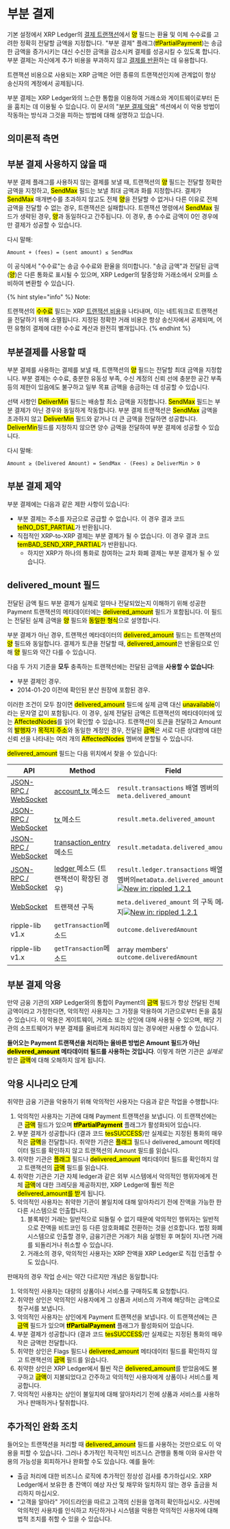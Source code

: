 # 부분 결제

기본 설정에서 XRP Ledger의 [결제 트랜잭션](../../references/xrp-ledger/undefined-1/undefined-1/payment.md)에서 <mark style="background-color:yellow;">양</mark> 필드는 환율 및 이체 수수료를 고려한 정확히 전달할 금액을 지정합니다. "부분 결제" 플래그(<mark style="background-color:yellow;">tfPartialPayment</mark>)는 송금한 금액을 증가시키는 대신 수신한 금액을 감소시켜 결제를 성공시킬 수 있도록 합니다. 부분 결제는 자신에게 추가 비용을 부과하지 않고 [결제를 반환](../../tutorials/xrp-ledger/undefined.md)하는 데 유용합니다.

트랜잭션 비용으로 사용되는 XRP 금액은 어떤 종류의 트랜잭션인지에 관계없이 항상 송신자의 계정에서 공제됩니다.

부분 결제는 XRP Ledger와의 느슨한 통합을 이용하여 거래소와 게이트웨이로부터 돈을 훔치는 데 이용될 수 있습니다. 이 문서의 "[부분 결제 악용](undefined-3.md#undefined-4)" 섹션에서 이 악용 방법이 작동하는 방식과 그것을 피하는 방법에 대해 설명하고 있습니다.

## 의미론적 측면&#x20;

## 부분 결제 사용하지 않을 때

부분 결제 플래그를 사용하지 않는 결제를 보낼 때, 트랜잭션의 <mark style="background-color:yellow;">양</mark> 필드는 전달할 정확한 금액을 지정하고, <mark style="background-color:yellow;">SendMax</mark> 필드는 보낼 최대 금액과 화를 지정합니다. 결제가 <mark style="background-color:yellow;">SendMax</mark> 매개변수를 초과하지 않고도 전체 <mark style="background-color:yellow;">양</mark>을 전달할 수 없거나 다른 이유로 전체 금액을 전달할 수 없는 경우, 트랜잭션은 실패합니다. 트랜잭션 명령에서 <mark style="background-color:yellow;">SendMax</mark> 필드가 생략된 경우, <mark style="background-color:yellow;">양</mark>과 동일하다고 간주됩니다. 이 경우, 총 수수료 금액이 0인 경우에만 결제가 성공할 수 있습니다.

다시 말해:

```
Amount + (fees) = (sent amount) ≤ SendMax
```

이 공식에서 "수수료"는 송금 수수료와 환율을 의미합니다. "송금 금액"과 전달된 금액(<mark style="background-color:yellow;">양</mark>)은 다른 통화로 표시될 수 있으며, XRP Ledger의 탈중앙화 거래소에서 오퍼를 소비하여 변환할 수 있습니다.

{% hint style="info" %}
Note:

트랜잭션의 <mark style="background-color:yellow;">수수료</mark> 필드는 XRP [트랜잭션 비용](../transactions/transaction-cost.md)을 나타내며, 이는 네트워크로 트랜잭션을 전달하기 위해 소멸됩니다. 지정된 정확한 거래 비용은 항상 송신자에서 공제되며, 어떤 유형의 결제에 대한 수수료 계산과 완전히 별개입니다.
{% endhint %}

## 부분결제를 사용할 때

부분 결제를 사용하는 결제를 보낼 때, 트랜잭션의 <mark style="background-color:yellow;">양</mark> 필드는 전달할 최대 금액을 지정합니다. 부분 결제는 수수료, 충분한 유동성 부족, 수신 계정의 신뢰 선에 충분한 공간 부족 등의 제한이 있음에도 불구하고 일부 목표 금액을 송금하는 데 성공할 수 있습니다.

선택 사항인 <mark style="background-color:yellow;">DeliverMin</mark> 필드는 배송할 최소 금액을 지정합니다. <mark style="background-color:yellow;">SendMax</mark> 필드는 부분 결제가 아닌 경우와 동일하게 작동합니다. 부분 결제 트랜잭션은 <mark style="background-color:yellow;">SendMax</mark> 금액을 초과하지 않고 <mark style="background-color:yellow;">DeliverMin</mark> 필드와 같거나 더 큰 금액을 전달하면 성공합니다. <mark style="background-color:yellow;">DeliverMin</mark>필드를 지정하지 않으면 양수 금액을 전달하여 부분 결제에 성공할 수 있습니다.

다시 말해:

```
Amount ≥ (Delivered Amount) = SendMax - (Fees) ≥ DeliverMin > 0
```

## 부분 결제 제약

부분 결제에는 다음과 같은 제한 사항이 있습니다:

* 부분 결제는 주소를 자금으로 공급할 수 없습니다. 이 경우 결과 코드 <mark style="background-color:yellow;">telNO\_DST\_PARTIAL</mark>가 반환됩니다.&#x20;
* 직접적인 XRP-to-XRP 결제는 부분 결제가 될 수 없습니다. 이 경우 결과 코드 <mark style="background-color:yellow;">temBAD\_SEND\_XRP\_PARTIAL</mark>가 반환됩니다.&#x20;
  * 하지만 XRP가 하나의 통화로 참여하는 교차 화폐 결제는 부분 결제가 될 수 있습니다.&#x20;

## delivered\_mount 필드

전달된 금액 필드 부분 결제가 실제로 얼마나 전달되었는지 이해하기 위해 성공한 Payment 트랜잭션의 메타데이터에는 <mark style="background-color:yellow;">delivered\_amount</mark> 필드가 포함됩니다. 이 필드는 전달된 실제 금액을 <mark style="background-color:yellow;">양</mark> 필드와 <mark style="background-color:yellow;">동일한 형식</mark>으로 설명합니다.

부분 결제가 아닌 경우, 트랜잭션 메타데이터의 <mark style="background-color:yellow;">delivered\_amount</mark> 필드는 트랜잭션의 <mark style="background-color:yellow;">양</mark> 필드와 동일합니다. 결제가 토큰을 전달할 때, <mark style="background-color:yellow;">delivered\_amount</mark>은 반올림으로 인해 <mark style="background-color:yellow;">양</mark> 필드와 약간 다를 수 있습니다.

다음 두 가지 기준을 **모두** 충족하는 트랜잭션에는 전달된 금액을 **사용할 수 없습니다**:

* 부분 결제인 경우.&#x20;
* 2014-01-20 이전에 확인된 분산 원장에 포함된 경우.&#x20;

이러한 조건이 모두 참이면 <mark style="background-color:yellow;">delivered\_amount</mark> 필드에 실제 금액 대신 <mark style="background-color:yellow;">unavailable</mark>이라는 문자열 값이 포함됩니다. 이 경우, 실제 전달된 금액은 트랜잭션의 메타데이터에 있는 <mark style="background-color:yellow;">AffectedNodes</mark>를 읽어 확인할 수 있습니다. 트랜잭션이 토큰을 전달하고 Amount의 <mark style="background-color:yellow;">발행자</mark>가 <mark style="background-color:yellow;">목적지 주소</mark>와 동일한 계정인 경우, 전달된 <mark style="background-color:yellow;">금액</mark>은 서로 다른 상대방에 대한 신뢰 선을 나타내는 여러 개의 <mark style="background-color:yellow;">AffectedNodes</mark> 멤버에 분할될 수 있습니다.

<mark style="background-color:yellow;">delivered\_amount</mark> 필드는 다음 위치에서 찾을 수 있습니다:

| API                                                               | Method                                                             | Field                                                                                                                                                                                                            |
| ----------------------------------------------------------------- | ------------------------------------------------------------------ | ---------------------------------------------------------------------------------------------------------------------------------------------------------------------------------------------------------------- |
| [JSON-RPC / WebSocket](https://xrpl.org/http-websocket-apis.html) | [account\_tx ](https://xrpl.org/account\_tx.html)메소드               | `result.transactions` 배열 멤버의`meta.delivered_amount`                                                                                                                                                              |
| [JSON-RPC / WebSocket](https://xrpl.org/http-websocket-apis.html) | [tx ](https://xrpl.org/tx.html)메소드                                 | `result.meta.delivered_amount`                                                                                                                                                                                   |
| [JSON-RPC / WebSocket](https://xrpl.org/http-websocket-apis.html) | [transaction\_entry ](https://xrpl.org/transaction\_entry.html)메소드 | `result.metadata.delivered_amount`                                                                                                                                                                               |
| [JSON-RPC / WebSocket](https://xrpl.org/http-websocket-apis.html) | [ledger ](https://xrpl.org/ledger.html)메소드 (트랜잭션이 확장된 경우)          | `result.ledger.transactions` 배열 멤버의`metaData.delivered_amount` [![New in: rippled 1.2.1](https://img.shields.io/badge/New%20in-rippled%201.2.1-blue.svg) ](https://github.com/ripple/rippled/releases/tag/1.2.1) |
| [WebSocket](https://xrpl.org/http-websocket-apis.html)            | 트랜잭션 구독                                                            | `meta.delivered_amount` 의 구독 메세지[![New in: rippled 1.2.1](https://img.shields.io/badge/New%20in-rippled%201.2.1-blue.svg) ](https://github.com/ripple/rippled/releases/tag/1.2.1)                                |
| ripple-lib v1.x                                                   | `getTransaction`메소드                                                | `outcome.deliveredAmount`                                                                                                                                                                                        |
| ripple-lib v1.x                                                   | `getTransaction`메소드                                                | array members' `outcome.deliveredAmount`                                                                                                                                                                         |

## 부분 결제 악용

만약 금융 기관의 XRP Ledger와의 통합이 Payment의 <mark style="background-color:yellow;">금액</mark> 필드가 항상 전달된 전체 금액이라고 가정한다면, 악의적인 사용자는 그 가정을 악용하여 기관으로부터 돈을 훔칠 수 있습니다. 이 악용은 게이트웨이, 거래소 또는 상인에 대해 사용될 수 있으며, 해당 기관의 소프트웨어가 부분 결제를 올바르게 처리하지 않는 경우에만 사용할 수 있습니다.

**들어오는 Payment 트랜잭션을 처리하는 올바른 방법은 Amount 필드가 아닌 **<mark style="background-color:yellow;">**delivered\_amount**</mark>** 메타데이터 필드를 사용하는 것입니다**. 이렇게 하면 기관은 _실제로_ 받은 <mark style="background-color:yellow;">금액</mark>에 대해 오해하지 않게 됩니다.

## 악용 시나리오 단계&#x20;

취약한 금융 기관을 악용하기 위해 악의적인 사용자는 다음과 같은 작업을 수행합니다:

1. 악의적인 사용자는 기관에 대해 Payment 트랜잭션을 보냅니다. 이 트랜잭션에는 큰 <mark style="background-color:yellow;">금액</mark> 필드가 있으며 <mark style="background-color:yellow;">**tfPartialPayment**</mark> 플래그가 활성화되어 있습니다.&#x20;
2. 부분 결제가 성공합니다 (결과 코드 <mark style="background-color:yellow;">tesSUCCESS</mark>)만 실제로는 지정된 통화의 매우 작은 <mark style="background-color:yellow;">금액</mark>을 전달합니다. 취약한 기관은 <mark style="background-color:yellow;">플래그</mark> 필드나 delivered\_amount 메타데이터 필드를 확인하지 않고 트랜잭션의 Amount 필드를 읽습니다.&#x20;
3. 취약한 기관은 <mark style="background-color:yellow;">플래그</mark> 필드나 <mark style="background-color:yellow;">delivered\_amount</mark> 메타데이터 필드를 확인하지 않고 트랜잭션의 <mark style="background-color:yellow;">금액</mark> 필드를 읽습니다.&#x20;
4. 취약한 기관은 기관 자체 ledger과 같은 외부 시스템에서 악의적인 행위자에게 전체 <mark style="background-color:yellow;">금액</mark>에 대한 크레딧을 제공하지만, XRP Ledger에 훨씬 적은 <mark style="background-color:yellow;">delivered\_amount를 받</mark>게 됩니다.
5. 악의적인 사용자는 취약한 기관이 불일치에 대해 알아차리기 전에 잔액을 가능한 한 다른 시스템으로 인출합니다.&#x20;
   1. 블록체인 거래는 일반적으로 되돌릴 수 없기 때문에 악의적인 행위자는 일반적으로 잔액을 비트코인 등 다른 암호화폐로 전환하는 것을 선호합니다. 법정 화폐 시스템으로 인출할 경우, 금융기관은 거래가 처음 실행된 후 며칠이 지나면 거래를 되돌리거나 취소할 수 있습니다.
   2. 거래소의 경우, 악의적인 사용자는 XRP 잔액을 XRP Ledger로 직접 인출할 수도 있습니다.&#x20;

판매자의 경우 작업 순서는 약간 다르지만 개념은 동일합니다:

1. 악의적인 사용자는 대량의 상품이나 서비스를 구매하도록 요청합니다.&#x20;
2. 취약한 상인은 악의적인 사용자에게 그 상품과 서비스의 가격에 해당하는 금액으로 청구서를 보냅니다.&#x20;
3. 악의적인 사용자는 상인에게 Payment 트랜잭션을 보냅니다. 이 트랜잭션에는 큰 <mark style="background-color:yellow;">금액</mark> 필드가 있으며 <mark style="background-color:yellow;">**tfPartialPayment**</mark> 플래그가 활성화되어 있습니다.&#x20;
4. 부분 결제가 성공합니다 (결과 코드 <mark style="background-color:yellow;">tesSUCCESS</mark>)만 실제로는 지정된 통화의 매우 작은 금액만 전달합니다.&#x20;
5. 취약한 상인은 Flags 필드나 <mark style="background-color:yellow;">delivered\_amount</mark> 메타데이터 필드를 확인하지 않고 트랜잭션의 <mark style="background-color:yellow;">금액</mark> 필드를 읽습니다.&#x20;
6. 취약한 상인은 XRP Ledger에서 훨씬 작은 <mark style="background-color:yellow;">delivered\_amount</mark>를 받았음에도 불구하고 <mark style="background-color:yellow;">금액</mark>이 지불되었다고 간주하고 악의적인 사용자에게 상품이나 서비스를 제공합니다.&#x20;
7. 악의적인 사용자는 상인이 불일치에 대해 알아차리기 전에 상품과 서비스를 사용하거나 판매하거나 탈취합니다.&#x20;

## 추가적인 완화 조치&#x20;

들어오는 트랜잭션을 처리할 때 <mark style="background-color:yellow;">delivered\_amount</mark> 필드를 사용하는 것만으로도 이 악용을 피할 수 있습니다. 그러나 추가적인 적극적인 비즈니스 관행을 통해 이와 유사한 악용의 가능성을 회피하거나 완화할 수도 있습니다. 예를 들어:

* 출금 처리에 대한 비즈니스 로직에 추가적인 정상성 검사를 추가하십시오. XRP Ledger에서 보유한 총 잔액이 예상 자산 및 채무와 일치하지 않는 경우 출금을 처리하지 마십시오.&#x20;
* "고객을 알아라" 가이드라인을 따르고 고객의 신원을 엄격히 확인하십시오. 사전에 악의적인 사용자를 인식하고 차단하거나 시스템을 악용한 악의적인 사용자에 대해 법적 조치를 취할 수 있을 수 있습니다.
